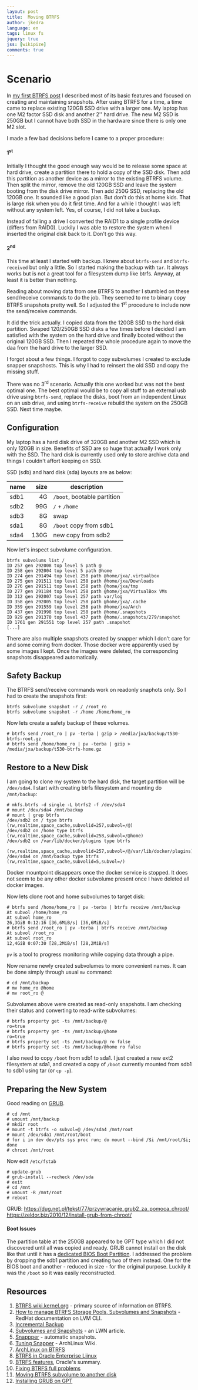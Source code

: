 ```yaml
---
layout: post
title:  Moving BTRFS
author: jkedra
language: en
tags: linux fs
jquery: true
jss: [wikipize]
comments: true
---
```


# Scenario

In [my first BTRFS post][btrfs1] I described most of its basic features
and focused on creating and maintaining snapshots. After using BTRFS
for a time, a time came to replace existing 120GB SSD drive with a larger
one. My laptop has one M2 factor SSD disk and another 2'' hard drive.
The new M2 SSD is 250GB but I cannot have both SSD in the hardware
since there is only one M2 slot.

I made a few bad decisions before I came to a proper procedure:

#### 1<sup>st</sup>

Initially I thought the good enough way would be to release some space at hard
drive, create a partition there to hold a copy of the SSD disk.  Then add this
partition as another device as a mirror to the existing BTRFS volume. Then
split the mirror, remove the old 120GB SSD and leave the system booting from
the disk drive mirror. Then add 250G SSD, replacing the old 120GB one. It
sounded like a good plan. But don't do this at home kids. That is large risk
when you do it first time.  And for a while I thought I was left without any
system left.  Yes, of course, I did not take a backup.

Instead of failing a drive I converted the RAID1 to a single profile device
(differs from RAID0).  Luckily I was able to restore the system when I inserted
the original disk back to it. Don't go this way.

#### 2<sup>nd</sup>

This time at least I started with backup. I knew about `btrfs-send` and
`btrfs-received` but only a little. So I started making the backup
with `tar`. It always works but is not a great tool for a filesystem
dump like btrfs. Anyway, at least it is better than nothing.

Reading about moving data from one BTRFS to another I stumbled on these
send/receive commands to do the job. They seemed to me to binary copy BTRFS
snapshots pretty well. So I adjusted the 1<sup>st</sup> procedure to
include now the send/receive commands.

It did the trick actually. I copied data from the 120GB SSD to the hard
disk partition. Swaped 120/250GB SSD disks a few times before I decided
I am satisfied with the system on the hard drive and finally booted
without the original 120GB SSD. Then I repeated the whole procedure
again to move the daa from the hard drive to the larger SSD.

I forgot about a few things. I forgot to copy subvolumes I created
to exclude snapper snapshosts. This is why I had to reinsert the old SSD
and copy the missing stuff.

There was no 3<sup>rd</sup> scenario. Actually this one worked but was
not the best optimal one. The best optimal would be to copy all stuff
to an external usb drive using `btrfs-send`, replace the disks,
boot from an independent Linux on an usb drive, and using `btrfs-receive`
rebuild the system on the 250GB SSD. Next time maybe.

## Configuration

My laptop has a hard disk drive of 320GB and another M2 SSD which
is only 120GB in size. Benefits of SSD are so huge that actually I work
only with the SSD. The hard disk is currently used only to store
archive data and things I couldn't affort keeping on SSD.

SSD (sdb) and hard disk (sda) layouts are as below:

| name | size | description                 |
| ---- | ---: | ------------------------    |
| sdb1 | 4G   | `/boot`, bootable partition |
| sdb2 | 99G  | `/` + `/home`               |
| sdb3 | 8G   | swap                        |
| sda1 | 8G   | `/boot` copy from sdb1      |
| sda4 | 130G | new copy from sdb2          |

Now let's inspect subvolume configuration.

    btrfs subvolums list /
    ID 257 gen 292008 top level 5 path @
    ID 258 gen 292004 top level 5 path @home
    ID 274 gen 291494 top level 258 path @home/jxa/.virtualbox
    ID 275 gen 291511 top level 258 path @home/jxa/Downloads
    ID 276 gen 291511 top level 258 path @home/jxa/tmp
    ID 277 gen 291184 top level 258 path @home/jxa/VirtualBox VMs
    ID 312 gen 292007 top level 257 path var/log
    ID 358 gen 292005 top level 258 path @home/jxa/.cache
    ID 359 gen 291559 top level 258 path @home/jxa/Arch
    ID 437 gen 291998 top level 258 path @home/.snapshots
    ID 929 gen 291370 top level 437 path @home/.snapshots/279/snapshot
    ID 1761 gen 291551 top level 257 path .snapshot
    [...]

There are also multiple snapshots created by snapper which I don't care
for and some coming from docker. Those docker were apparently used
by some images I kept. Once the images were deleted, the corresponding
snapshots disappeared automatically.

## Safety Backup

The BTRFS send/receive commands work on readonly snaphots only.
So I had to create the snapshots first:

    btrfs subvolume snapshot -r / /root_ro 
    btrfs subvolume snapshot -r /home /home/home_ro

Now lets create a safety backup of these volumes.

    # btrfs send /root_ro | pv -terba | gzip > /media/jxa/backup/t530-btrfs-root.gz
    # btrfs send /home/home_ro | pv -terba | gzip > /media/jxa/backup/t530-btrfs-home.gz


## Restore to a New Disk

I am going to clone my system to the hard disk, the target partition
will be `/dev/sda4`. I start with creating btrfs filesystem and
mounting do `/mnt/backup`:

    # mkfs.btrfs -d single -L btrfs2 -f /dev/sda4
    # mount /dev/sda4 /mnt/backup
    # mount | grep btrfs
    /dev/sdb2 on / type btrfs (rw,realtime,space_cache,subvolid=257,subvol=/@)
    /dev/sdb2 on /home type btrfs (rw,realtime,space_cache,subvolid=258,subvol=/@home)
    /dev/sdb2 on /var/lib/docker/plugins type btrfs
                 (rw,realtime,space_cache,subvolid=257,subvol=/@/var/lib/docker/plugins)
    /dev/sda4 on /mnt/backup type btrfs (rw,realtime,space_cache,subvolid=5,subvol=/)

Docker mountpoint disappears once the docker service is stopped.  It does not
seem to be any other docker subvolume present once I have deleted all docker
images.

Now lets clone root and home subvolumes to target disk:

    # btrfs send /home/home_ro | pv -terba | btrfs receive /mnt/backup
    At subvol /home/home_ro
    At subvol home_ro
    26,3GiB 0:12:16 [36,6MiB/s] [36,6MiB/s] 
    # btrfs send /root_ro | pv -terba | btrfs receive /mnt/backup
    At subvol /root_ro
    At subvol root_ro
    12,4GiB 0:07:30 [28,2MiB/s] [28,2MiB/s]

`pv` is a tool to progress monitoring while copying data through a pipe.

Now rename newly created subvolumes to more convenient names.
It can be done simply through usual `mv` command:

    # cd /mnt/backup
    # mv home_ro @home
    # mv root_ro @

Subvolumes above were created as read-only snapshots. I am checking their
status and converting to read-write subvolumes:

    # btrfs property get -ts /mnt/backup/@
    ro=true
    # btrfs property get -ts /mnt/backup/@home
    ro=true
    # btrfs property set -ts /mnt/backup/@ ro false
    # btrfs property set -ts /mnt/backup/@home ro false


I also need to copy `/boot` from sdb1 to sda1. I just created
a new ext2 filesystem at sda1, and created a copy of `/boot`
currently mounted from sdb1 to sdb1 using tar (or `cp -p`).

## Preparing the New System

Good reading on [GRUB](we:).

    # cd /mnt
    # umount /mnt/backup
    # mkdir root
    # mount -t btrfs -o subvol=@ /dev/sda4 /mnt/root
    # mount /dev/sda1 /mnt/root/boot
    # for i in dev dev/pts sys proc run; do mount --bind /$i /mnt/root/$i; done
    # chroot /mnt/root

Now edit `/etc/fstab`

    # update-grub
    # grub-install --recheck /dev/sda
    # exit
    # cd /mnt
    # umount -R /mnt/root
    # reboot

GRUB:
https://dug.net.pl/tekst/77/przywracanie_grub2_za_pomoca_chroot/
https://zeldor.biz/2010/12/install-grub-from-chroot/

#### Boot Issues

The partition table at the 250GB appeared to be GPT type which I 
did not discovered until all was copied and ready. GRUB cannot install
on the disk like that until it has a [dedicated BIOS Boot Partition][grub-gpt].
I addressed the problem by dropping the sdb1 partition and creating
two of them instead. One for the BIOS boot and another - reduced in size -
for the original purpose. Luckily it was the `/boot` so it was easily
reconstructed.

## Resources

1. [BTRFS wiki.kernel.org][wikikernel] - primary source of information on BTRFS.
2. [How to manage BTRFS Storage Pools, Subvolumes and Snapshots][course1] - RedHat documentation on LVM CLI.
3. [Incremental Backup][incrm]
4. [Subvolumes and Snapshots][lwn-sub1] - an LWN article.
5. [Snappper][snapper] - automatic snapshots.
6. [Tuning Snapper][archlin] - ArchLinux Wiki.
7. [ArchLinux on BTRFS][archbtrfs]
8. [BTRFS in Oracle Enterprise Liinux][oel6]
9. [BTRFS features][ora1], Oracle's summary.
10. [Fixing BTRFS full problems][fixing-full-problems]
11. [Moving BTRFS subvolume to another disk][mov-subv]
12. [Installing GRUB on GPT][grub-gpt]


[btrfs1]: /2016/09/07/btrfs.html
[course1]: http://www.linux.com/learn/tutorials/767332-howto-manage-btrfs-storage-pools-subvolumes-and-snapshots-on-linux-part-1
[archbtrfs]: https://wiki.archlinux.org/index.php/Btrfs#Copy-On-Write_.28CoW.29

[wikikernel]: https://btrfs.wiki.kernel.org/index.php/Main_Page
[incrm]: https://btrfs.wiki.kernel.org/index.php/Incremental_Backup
[lwn-sub1]: https://lwn.net/Articles/579009/
[snapper]: http://snapper.io/documentation.html
[archlin]: https://wiki.archlinux.org/index.php/Snapper
[ubuntu14kernel]: http://askubuntu.com/questions/690149/when-will-4-2-0-kernel-be-available-for-14-04-lts
[cow1]: https://btrfs.wiki.kernel.org/index.php/SysadminGuide#Copy_on_Write_.28CoW.29
[oel6]: https://docs.oracle.com/cd/E37670_01/E37355/html/ol_btrfs.html
[ora1]: http://www.oracle.com/technetwork/server-storage/linux/technologies/btrfs-overview-1898045.html
[wiki-convert1]: https://btrfs.wiki.kernel.org/index.php/Conversion_from_Ext3
[wiki-balancing]: https://btrfs.wiki.kernel.org/index.php/SysadminGuide#Balancing
[wiki-snapshots]: https://btrfs.wiki.kernel.org/index.php/SysadminGuide#Snapshots
[fixing-full-problems]: http://marc.merlins.org/perso/btrfs/post_2014-05-04_Fixing-Btrfs-Filesystem-Full-Problems.html
[mov-subv]: http://c0rp.kz/moving-root-btrfs-subvolume-to-another-disk/
[grub-gpt]: https://www.gnu.org/software/grub/manual/grub/html_node/BIOS-installation.html#BIOS-installation
